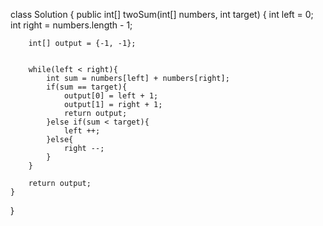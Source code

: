 class Solution {
    public int[] twoSum(int[] numbers, int target) {
        int left = 0;
        int right = numbers.length - 1; 
        
        int[] output = {-1, -1};
        
        
        while(left < right){
            int sum = numbers[left] + numbers[right];
            if(sum == target){
                output[0] = left + 1;
                output[1] = right + 1;
                return output;
            }else if(sum < target){
                left ++;
            }else{
                right --;
            }
        }
        
        return output;
    }
}


